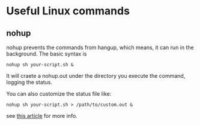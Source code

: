 # Useful Linux commands
## nohup
nohup prevents the commands from hangup, which means, it can run in the background. The basic syntax is 
```
nohup sh your-script.sh &
``` 
It will craete a nohup.out under the directory you execute the command, logging the status. 

You can also customize the status file like:
```
nohup sh your-script.sh > /path/to/custom.out &
```
see [this article](https://www.maketecheasier.com/nohup-and-uses/) for more info.